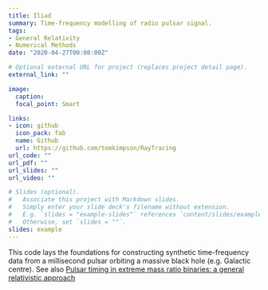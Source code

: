 ```yaml
---
title: Iliad
summary: Time-frequency modelling of radio pulsar signal.
tags:
- General Relativity
- Numerical Methods
date: "2020-04-27T00:00:00Z"

# Optional external URL for project (replaces project detail page).
external_link: ""

image:
  caption: 
  focal_point: Smart

links:
- icon: github
  icon_pack: fab
  name: Github
  url: https://github.com/tomkimpson/RayTracing
url_code: ""
url_pdf: ""
url_slides: ""
url_video: ""

# Slides (optional).
#   Associate this project with Markdown slides.
#   Simply enter your slide deck's filename without extension.
#   E.g. `slides = "example-slides"` references `content/slides/example-slides.md`.
#   Otherwise, set `slides = ""`.
slides: example
---
```


This code lays the foundations for constructing synthetic time-frequency data from a millisecond pulsar orbiting a massive black hole (e.g. Galactic centre). See also [Pulsar timing in extreme mass ratio binaries: a general relativistic approach](https://tomkimpson.com/publication/p2/)